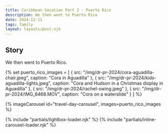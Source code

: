 ```yaml
---
title: Caribbean Vacation Part 2 - Puerto Rico
description: We then went to Puerto Rico
date: 2024-12-11
tags: family
layout: layouts/post.njk
---
```


## Story

We then went to Puerto Rico.

{% set puerto_rico_images = [
{ src: "/img/dr-pr-2024/cora-aguadilla-chair.jpeg", caption: "Cora in Aguadilla" },
{ src: "/img/dr-pr-2024/kids-aguadilla-lights.jpeg", caption: "Cora and Hudson in a Christmas display in Aguadilla" },
{ src: "/img/dr-pr-2024/rachel-swing.jpeg" },
{ src: "/img/dr-pr-2024/IMG_6468.MOV", caption: "Cora on a waterslide" }
] %}

{% imageCarousel id="travel-day-carousel", images=puerto_rico_images %}


{% include "partials/lightbox-loader.njk" %}
{% include "partials/inline-carousel-loader.njk" %} 